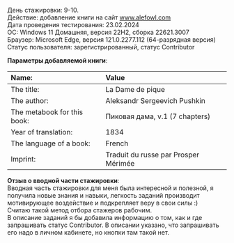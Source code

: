 День стажировки: 9-10.  
Действие: добавление книги на сайт www.alefowl.com  
Дата проведения тестирования: 23.02.2024  
ОС: Windows 11 Домашняя, версия 22H2, сборка 22621.3007  
Браузер: Microsoft Edge, версия 121.0.2277.112 (64-разрядная версия)  
Статус пользователя: зарегистрированный, статус Contributor

__Параметры добавляемой книги__:  

Name: | Value
:-----------|:------------
The title: | La Dame de pique
The author: | Aleksandr Sergeevich Pushkin
The metabook for this book: | Пиковая дама, v.1 (7 chapters)
Year of translation: | 1834
The language of a book: | French
Imprint: | Traduit du russe par Prosper Mérimée

__Отзыв о вводной части стажировки__:  
Вводная часть стажировки для меня была интересной и полезной, я получила новые знания и навыки, легкость заданий производит мотивирующее воздействие и подкрепляет веру в свои силы :)  
Считаю такой метод отбора стажеров рабочим.   
В описание заданий я бы добавила информацию о том, как и где запрашивать статус Contributor. В описании указано, что запрашивать его надо в личном кабинете, но кнопки там такой нет.  
